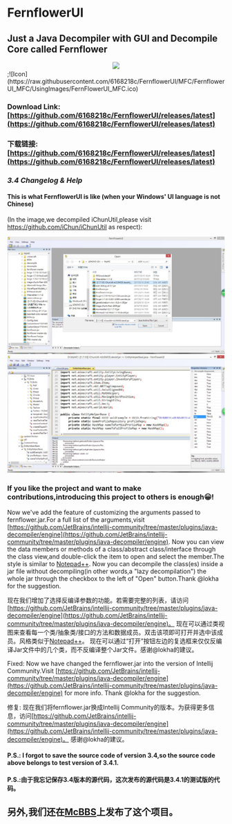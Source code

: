 ﻿# FernflowerUI
## Just a Java Decompiler with GUI and Decompile Core called Fernflower

<center><img src="https://raw.githubusercontent.com/6168218c/FernflowerUI/MFC/FernflowerUI_MFC/UsingImages/FernFlowerUI_MFC.ico"></img></center>
;![Icon](https://raw.githubusercontent.com/6168218c/FernflowerUI/MFC/FernflowerUI_MFC/UsingImages/FernFlowerUI_MFC.ico)

### Download Link:[https://github.com/6168218c/FernflowerUI/releases/latest](https://github.com/6168218c/FernflowerUI/releases/latest)
### 下载链接:[https://github.com/6168218c/FernflowerUI/releases/latest](https://github.com/6168218c/FernflowerUI/releases/latest)


### *3.4 Changelog & Help*

#### This is what FernflowerUI is like (when your Windows' UI language is not Chinese) 
(In the image,we decompiled iChunUtil,please visit https://github.com/iChun/iChunUtil as respect):

![DecompInsideJar](https://raw.githubusercontent.com/6168218c/FernflowerUI/MFC/FernflowerUI_MFC/UsingImages/DecompInsideJar.jpg)
![SmallUpdate](https://raw.githubusercontent.com/6168218c/FernflowerUI/MFC/FernflowerUI_MFC/UsingImages/ViewUpdate.jpg)

### If you like the project and want to make contributions,introducing this project to others is enough:grinning:!

Now we've add the feature of customizing the arguments passed to fernflower.jar.For a full list of the arguments,visit [https://github.com/JetBrains/intellij-community/tree/master/plugins/java-decompiler/engine](https://github.com/JetBrains/intellij-community/tree/master/plugins/java-decompiler/engine).
Now you can view the data members or methods of a class/abstract class/interface through the class view,and double-click the item to open and select the member.The style is similar to [Notepad++](https://notepad-plus-plus.org/).
Now you can decompile the class(es) inside a jar file without decompiling(in other words,a "lazy decompilation") the whole jar through the checkbox to the left of "Open" button.Thank @lokha for the suggestion.

现在我们增加了选择反编译参数的功能。若需要完整的列表，请访问[https://github.com/JetBrains/intellij-community/tree/master/plugins/java-decompiler/engine](https://github.com/JetBrains/intellij-community/tree/master/plugins/java-decompiler/engine)。
现在可以通过类视图来查看每一个类/抽象类/接口的方法和数据成员。双击该项即可打开并选中该成员。风格类似于[Notepad++](https://notepad-plus-plus.org/)。
现在可以通过“打开”按钮左边的复选框来仅仅反编译Jar文件中的几个类，而不反编译整个Jar文件。感谢@lokha的建议。

Fixed:
Now we have changed the fernflower.jar into the version of Intellij Community.Visit [https://github.com/JetBrains/intellij-community/tree/master/plugins/java-decompiler/engine](https://github.com/JetBrains/intellij-community/tree/master/plugins/java-decompiler/engine) for more info.
Thank @lokha for the suggestion.

修复:
现在我们将fernflower.jar换成Intellij Community的版本。为获得更多信息，访问[https://github.com/JetBrains/intellij-community/tree/master/plugins/java-decompiler/engine](https://github.com/JetBrains/intellij-community/tree/master/plugins/java-decompiler/engine)。
感谢@lokha的建议。

#### P.S.: I forgot to save the source code of version 3.4,so the source code above belongs to test version of 3.4.1.

#### P.S.:由于我忘记保存3.4版本的源代码，这次发布的源代码是3.4.1的测试版的代码。

## 另外,我们还在[McBBS](http://www.mcbbs.net/thread-773809-1-1.html)上发布了这个项目。
